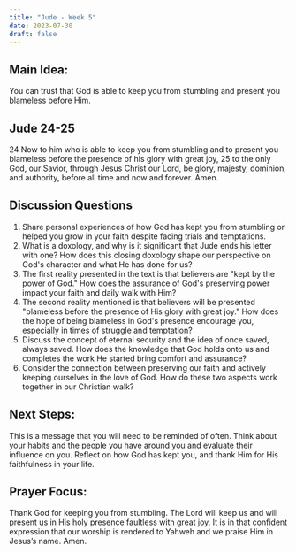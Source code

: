 ```yaml
---
title: "Jude - Week 5"
date: 2023-07-30
draft: false
---
```


## Main Idea:
You can trust that God is able to keep you from stumbling and present you blameless before
Him.

## Jude 24-25
24 Now to him who is able to keep you from stumbling and to present you blameless before the
presence of his glory with great joy, 25 to the only God, our Savior, through Jesus Christ our
Lord, be glory, majesty, dominion, and authority, before all time and now and forever. Amen.

## Discussion Questions
1. Share personal experiences of how God has kept you from stumbling or helped you grow
in your faith despite facing trials and temptations.
2. What is a doxology, and why is it significant that Jude ends his letter with one? How does
this closing doxology shape our perspective on God's character and what He has done
for us?
3. The first reality presented in the text is that believers are "kept by the power of God."
How does the assurance of God's preserving power impact your faith and daily walk with
Him?
4. The second reality mentioned is that believers will be presented "blameless before the
presence of His glory with great joy." How does the hope of being blameless in God's
presence encourage you, especially in times of struggle and temptation?
5. Discuss the concept of eternal security and the idea of once saved, always saved. How
does the knowledge that God holds onto us and completes the work He started bring
comfort and assurance?
6. Consider the connection between preserving our faith and actively keeping ourselves in
the love of God. How do these two aspects work together in our Christian walk?

## Next Steps: 
This is a message that you will need to be reminded of often. Think about your
habits and the people you have around you and evaluate their influence on you. Reflect on how
God has kept you, and thank Him for His faithfulness in your life.

## Prayer Focus: 
Thank God for keeping you from stumbling. The Lord will keep us and will
present us in His holy presence faultless with great joy. It is in that confident expression that our
worship is rendered to Yahweh and we praise Him in Jesus’s name. Amen.